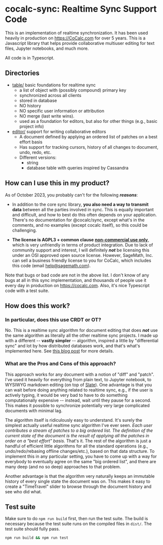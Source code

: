 # cocalc-sync:  Realtime Sync Support Code

This is an implementation of realtime synchronization. It has been used heavily in production on https://CoCalc.com for over 5 years.  This is a Javascript library that helps provide collaborative multiuser editing for text files, Jupyter notebooks, and much more.

All code is in Typescript.

## Directories

- [table/](./table) basic foundations for realtime sync
  - a list of object with (possibly compound) primary key
  - synchronized across all clients
  - stored in database
  - NO history
  - NO specific user information or attribution
  - NO merge (last write wins).
  - used as a foundation for editors, but also for other things (e.g., basic project info)
- [editor/](./editor) support for writing collaborative editors
  - A document defined by applying an ordered list of patches on a best effort basis
  - Has support for tracking cursors, history of all changes to document, undo, redo, etc.
  - Different versions:
    - string
    - database table with queries inspired by Cassandra

## How can I use this in my product?

As of October 2023, you probably can't for the following _**reasons**_:

- In addition to the core sync library, **you also need a way to transmit data** between all the parties involved in sync.  This is equally important and difficult, and how to best do this often depends on your application.   There's no documentation for @cocalc/sync, except what's in the comments, and no examples \(except cocalc itself\), so this could be challenging.

- **The license is AGPL3 \+ common clause** <u>**non\-commercial use only**</u><u>,</u> which is  very unfriendly in terms of product integration.  Due to lack of community support and interest, I will definitely _**not**_ be licensing this under an OSI approved open source license.  However, SageMath, Inc. can sell a business friendly license to you for CoCalc, which includes this code \(email [help@sagemath.com](mailto:help@sagemath.com)\).

Note that bugs or bad code are not in the above list.  I don't know of any bugs at all in this sync implementation, and thousands of people use it every day in production on https://cocalc.com.   Also, it's nice Typescript code with a test suite. 

## How does this work?

### In particular, does this use CRDT or OT?

No.  This is a realtime sync algorithm for document editing that does _**not**_ use the same algorithm as literally all the other realtime sync projects.  I made up with a different -- **vastly simpler** -- algorithm, inspired a little by "differential sync" and lot by how distributed databases work, and that's what's implemented here.  See [this blog post](https://blog.cocalc.com/2018/10/11/collaborative-editing.html) for more details.

### What are the Pros and Cons of this approach?

This approach works for any document with a notion of "diff" and "patch".  I've used it heavily for everything from plain text, to Jupyter notebook, to WYSIWYG markdown editing (on top of [Slate](https://docs.slatejs.org/)).  One advantage is that you can wait before doing anything related to realtime sync, e.g., if the user is actively typing, it would be very bad to have to do something computationally expensive -- instead, wait until they pause for a second.   This makes it possible to synchronize potentially very large complicated documents with minimal lag.

The algorithm itself is ridiculously easy to understand.  It's surely the simplest actually useful realtime sync algorithm I've ever seen.  _Each user contributes a stream of patches to a big ordered list.  The definition of the current state of the document is the result of applying all the patches in order on a "best effort" basis._  That's it.  The rest of the algorithm is just a handful of efficient little algorithms for all the standard operations (e.g., undo/redo/rebasing offline changes/etc.), based on that data structure.  To implement this in any particular setting, you have to come up with a way for everybody to eventually agree on the same "big ordered list", and there are many deep (and no so deep) approaches to that problem.

Another advantage is that the algorithm very naturally keeps an immutable history of every single state the document was on.  This makes it easy to create a "TimeTravel" slider to browse through the document history and see who did what.

## Test suite

Make sure to do `npm run build` first, then run the test suite. The build is necessary because
the test suite runs on the compiled files in `dist/`. The test suite should fully pass.

```sh
npm run build && npm run test
```

